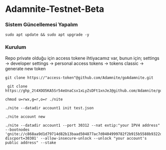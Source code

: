 # Adamnite-Testnet-Beta


### Sistem Güncellemesi Yapalım
```
sudo apt update && sudo apt upgrade -y
```

### Kurulum
Repo private olduğu için access tokene ihtiyacamız var, bunun için;
settings -> developer settings -> personal access tokens -> tokens classic -> generate new token

```
git clone https://"access-token"@github.com/Adamnite/goAdamnite.git
```

```
 git clone https://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@github.com/Adamnite/goAdamnite.git
```

```
chmod u=rwx,g=r,o=r ./nite
```

```
./nite --datadir account1 init test.json
```

```
./nite account new
```

```
./nite --datadir account1 --port 30312 --nat extip:"your IPV4 address" --bootnodes 'gnite://c868aa9d1d79714d82b13baad504877ac7d0404999782f2b915b5588b9322de8ef137f2d225f34431985894f65ea5634332f178c32b51d23e09842e2d078bec9@38.17.51.24:0?discport=30301' --allow-insecure-unlock --unlock "your account's public address" --stake
```
